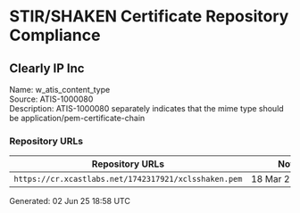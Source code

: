 # STIR/SHAKEN Certificate Repository Compliance

## Clearly IP Inc

Name: w_atis_content_type\
Source: ATIS-1000080\
Description: ATIS-1000080 separately indicates that the mime type should be application/pem-certificate-chain
### Repository URLs

| Repository URLs | Not After |  Problems | Link |
|-----------------|-----------|-----------|------|
| `https://cr.xcastlabs.net/1742317921/xclsshaken.pem` | 18&#160;Mar&#160;25&#160;17:12&#160;UTC | true | [view](../../REPOS/59a98b70e236c367ffd3ab87507762c351c7071d/README.md) |


Generated: 02 Jun 25 18:58 UTC